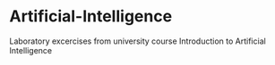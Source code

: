 # Artificial-Intelligence
Laboratory excercises from university course Introduction to Artificial Intelligence

